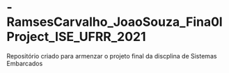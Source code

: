 # -RamsesCarvalho_JoaoSouza_Fina0lProject_ISE_UFRR_2021
Repositório criado para armenzar o projeto final da discplina de Sistemas Embarcados
